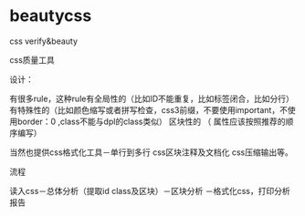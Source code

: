 beautycss
=========

css verify&amp;beauty

css质量工具


设计：
 
有很多rule，这种rule有全局性的（比如ID不能重复，比如标签闭合，比如分行）
有特殊性的（比如颜色缩写或者拼写检查，css3前缀，不要使用important，不使用border：0 ,class不能与dpl的class类似）
区块性的 （ 属性应该按照推荐的顺序编写）


当然也提供css格式化工具－单行到多行
css区块注释及文档化
css压缩输出等。


流程

读入css－总体分析（提取id class及区块）－区块分析 －格式化css，打印分析报告
